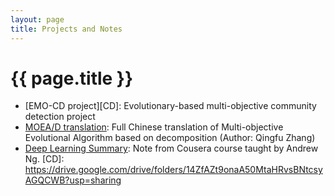 ```yaml
---
layout: page
title: Projects and Notes
---
```


# {{ page.title }}

* [EMO-CD project][CD]: Evolutionary-based multi-objective community detection project
* [MOEA/D translation][moead]: Full Chinese translation of Multi-objective Evolutional Algorithm based on decomposition (Author: Qingfu Zhang)
* [Deep Learning Summary][dln]: Note from Cousera course taught by Andrew Ng.
[CD]: https://drive.google.com/drive/folders/14ZfAZt9onaA50MtaHRvsBNtcsyAGQCWB?usp=sharing

[moead]: /moea-d_translation.pdf

[dln]: /My_MachineLearningNote_AndrewNg.pdf